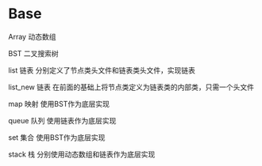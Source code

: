 # Base

Array
  动态数组
  
BST
  二叉搜索树
  
list
  链表
  分别定义了节点类头文件和链表类头文件，实现链表
  
list_new
  链表
  在前面的基础上将节点类定义为链表类的内部类，只需一个头文件
  
map
  映射
  使用BST作为底层实现
  
queue
  队列
  使用链表作为底层实现
  
set
  集合
  使用BST作为底层实现
  
stack
  栈
  分别使用动态数组和链表作为底层实现
